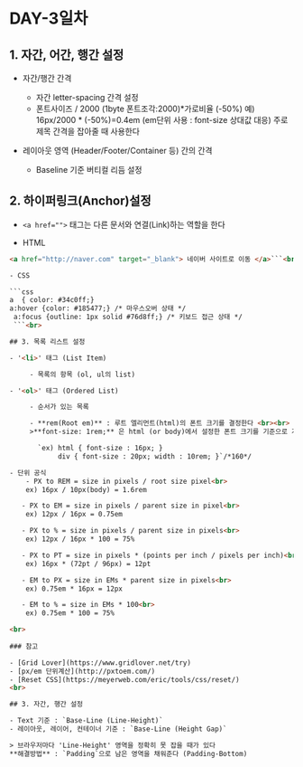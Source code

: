 # DAY-3일차 

## 1. 자간, 어간, 행간 설정


- 자간/행간 간격 

    - 자간 letter-spacing 간격 설정
    - 폰트사이즈 / 2000 (1byte 폰트조각:2000)*가로비율 (-50%)
    예) 16px/2000 * (-50%)=0.4em (em단위 사용 : font-size 상대값 대응)
    주로 제목 간격을 잡아줄 때 사용한다 

- 레이아웃 영역 (Header/Footer/Container 등) 간의 간격

    - Baseline 기준 버티컬 리듬 설정 

   
## 2. 하이퍼링크(Anchor)설정

- `<a href="">` 태그는 다른 문서와 연결(Link)하는 역할을 한다 <br>

- HTML

```html
<a href="http://naver.com" target="_blank"> 네이버 사이트로 이동 </a>```<br>

- CSS

```css
a  { color: #34c0ff;}
a:hover {color: #185477;} /* 마우스오버 상태 */
 a:focus {outline: 1px solid #76d8ff;} /* 키보드 접근 상태 */
 ```<br>

## 3. 목록 리스트 설정

- '<li>' 태그 (List Item)

     - 목록의 항목 (ol, ul의 list)

- '<ol>' 태그 (Ordered List)

     - 순서가 있는 목록 

     - **rem(Root em)** : 루트 엘리먼트(html)의 폰트 크기를 결정한다 <br><br>
     >**font-size: 1rem;** 은 html (or body)에서 설정한 폰트 크기를 기준으로 계산된다 

       `ex) html { font-size : 16px; }
            div { font-size : 20px; width : 10rem; }`/*160*/

- 단위 공식 
    - PX to REM = size in pixels / root size pixel<br>
    ex) 16px / 10px(body) = 1.6rem

   - PX to EM = size in pixels / parent size in pixel<br>
    ex) 12px / 16px = 0.75em

   - PX to % = size in pixels / parent size in pixels<br>
    ex) 12px / 16px * 100 = 75%

   - PX to PT = size in pixels * (points per inch / pixels per inch)<br>
    ex) 16px * (72pt / 96px) = 12pt

   - EM to PX = size in EMs * parent size in pixels<br>
    ex) 0.75em * 16px = 12px

   - EM to % = size in EMs * 100<br>
    ex) 0.75em * 100 = 75%

<br>
            
### 참고

- [Grid Lover](https://www.gridlover.net/try)
- [px/em 단위계산](http://pxtoem.com/)
- [Reset CSS](https://meyerweb.com/eric/tools/css/reset/)
<br>

## 3. 자간, 행간 설정 

- Text 기준 : `Base-Line (Line-Height)`
- 레이아웃, 레이어, 컨테이너 기준 : `Base-Line (Height Gap)`

> 브라우저마다 'Line-Height' 영역을 정확히 못 잡을 때가 있다 
**해결방법** : `Padding`으로 남은 영역을 채워준다 (Padding-Bottom)